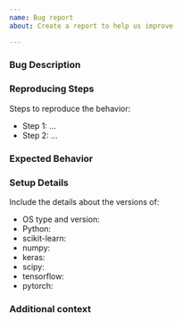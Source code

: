 ```yaml
---
name: Bug report
about: Create a report to help us improve

---
```


<!---
**If you are reporting a bug:**
*  Verify that your issue is not being currently addressed by other issues or pull requests.
*  Please note that Auto-Keras is only compatible with **Python 3.6**.
*  Tag the issue with the `bug report` tag.
-->

### Bug Description
<!---
A clear and concise description of what the bug is.
-->

### Reproducing Steps
Steps to reproduce the behavior:
  * Step 1: ...
  * Step 2: ...

### Expected Behavior
<!---
A clear and concise description of what you expected to happen.
-->

### Setup Details
Include the details about the versions of:
 - OS type and version:
 - Python: 
 - scikit-learn:
 - numpy:
 - keras:
 - scipy:
 - tensorflow:
 - pytorch:

### Additional context
<!---
Add any other context about the problem here.
-->

